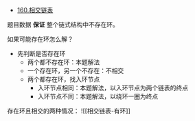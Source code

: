 - [160.相交链表](https://leetcode.cn/problems/intersection-of-two-linked-lists/)

题目数据 **保证** 整个链式结构中不存在环。

如果可能存在环怎么解？

- 先判断是否存在环
	- 两个都不存在环：本题解法
	- 一个存在环，另一个不存在：不相交
	- 两个都存在环，找入环节点
		- 入环节点相同：本题解法，以入环节点为两个链表的终点
		- 入环节点不同：本题解法，以绕环一圈为终点

存在环且相交的两种情况：
![[相交链表-有环]]
